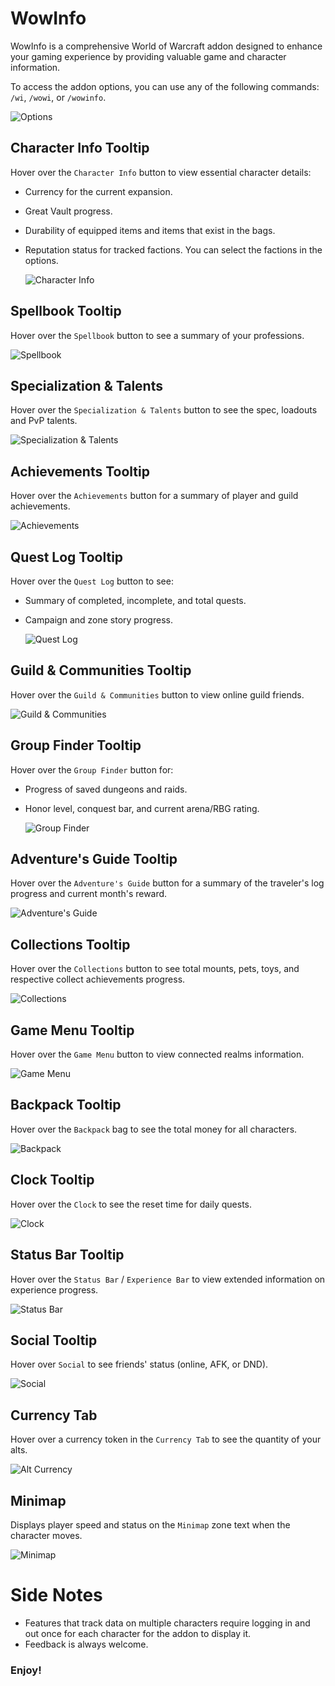 # WowInfo

WowInfo is a comprehensive World of Warcraft addon designed to enhance your gaming experience by providing valuable game and character information.

To access the addon options, you can use any of the following commands: `/wi`, `/wowi`, or `/wowinfo`.

![Options](https://github.com/eyal-wow-addons/TooltipInfo/blob/main/Screenshots/OptionsMoney.png?raw=true)

## Character Info Tooltip

Hover over the `Character Info` button to view essential character details:

* Currency for the current expansion.
* Great Vault progress.
* Durability of equipped items and items that exist in the bags.
* Reputation status for tracked factions. You can select the factions in the options.

  ![Character Info](https://github.com/eyal-wow-addons/TooltipInfo/blob/main/Screenshots/CharacterMicroButton.png?raw=true)

## Spellbook Tooltip

Hover over the `Spellbook` button to see a summary of your professions.

![Spellbook](https://github.com/eyal-wow-addons/TooltipInfo/blob/main/Screenshots/SpellbookMicroButton.png?raw=true)

## Specialization & Talents

Hover over the `Specialization & Talents` button to see the spec, loadouts and PvP talents. 

![Specialization & Talents](https://github.com/eyal-wow-addons/TooltipInfo/blob/main/Screenshots/TalentMicroButton.png?raw=true)

## Achievements Tooltip

Hover over the `Achievements` button for a summary of player and guild achievements.

![Achievements](https://github.com/eyal-wow-addons/TooltipInfo/blob/main/Screenshots/AchievementMicroButton.png?raw=true)

## Quest Log Tooltip

Hover over the `Quest Log` button to see:

* Summary of completed, incomplete, and total quests.
* Campaign and zone story progress.

  ![Quest Log](https://github.com/eyal-wow-addons/TooltipInfo/blob/main/Screenshots/QuestLogMicroButton.png?raw=true)

## Guild & Communities Tooltip

Hover over the `Guild & Communities` button to view online guild friends.

![Guild & Communities](https://github.com/eyal-wow-addons/TooltipInfo/blob/main/Screenshots/GuildMicroButton.png?raw=true)

## Group Finder Tooltip

Hover over the `Group Finder` button for:

* Progress of saved dungeons and raids.
* Honor level, conquest bar, and current arena/RBG rating.

  ![Group Finder](https://github.com/eyal-wow-addons/TooltipInfo/blob/main/Screenshots/LFDMicroButton.png?raw=true)

## Adventure's Guide Tooltip

Hover over the `Adventure's Guide` button for a summary of the traveler's log progress and current month's reward.

![Adventure's Guide](https://github.com/eyal-wow-addons/TooltipInfo/blob/main/Screenshots/EJMicroButton.png?raw=true)

## Collections Tooltip

Hover over the `Collections` button to see total mounts, pets, toys, and respective collect achievements progress.

![Collections](https://github.com/eyal-wow-addons/TooltipInfo/blob/main/Screenshots/CollectionsMicroButton.png?raw=true)

## Game Menu Tooltip

Hover over the `Game Menu` button to view connected realms information.

![Game Menu](https://github.com/eyal-wow-addons/TooltipInfo/blob/main/Screenshots/GameMenuMicroButton.png?raw=true)

## Backpack Tooltip

Hover over the `Backpack` bag to see the total money for all characters.

![Backpack](https://github.com/eyal-wow-addons/TooltipInfo/blob/main/Screenshots/MainMenuBarBackpackButton.png?raw=true)

## Clock Tooltip

Hover over the `Clock` to see the reset time for daily quests.

![Clock](https://github.com/eyal-wow-addons/TooltipInfo/blob/main/Screenshots/Clock.png?raw=true)

## Status Bar Tooltip

Hover over the `Status Bar` / `Experience Bar` to view extended information on experience progress.

![Status Bar](https://github.com/eyal-wow-addons/TooltipInfo/blob/main/Screenshots/MainStatusTrackingBar.png?raw=true)

## Social Tooltip

Hover over `Social` to see friends' status (online, AFK, or DND).

![Social](https://github.com/eyal-wow-addons/TooltipInfo/blob/main/Screenshots/QuickJoinToastButton.png?raw=true)

## Currency Tab

Hover over a currency token in the `Currency Tab` to see the quantity of your alts. 

![Alt Currency](https://github.com/eyal-wow-addons/TooltipInfo/blob/main/Screenshots/AltCurrency.png?raw=true)

## Minimap

Displays player speed and status on the `Minimap` zone text when the character moves.

![Minimap](https://github.com/eyal-wow-addons/TooltipInfo/blob/main/Screenshots/Minimap.png?raw=true)

# Side Notes

* Features that track data on multiple characters require logging in and out once for each character for the addon to display it.
* Feedback is always welcome.

### Enjoy!
